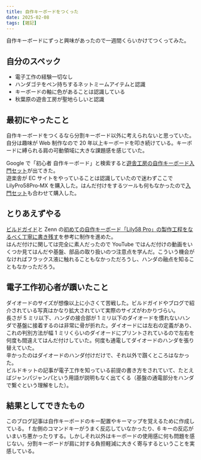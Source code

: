 ```yaml
---
title: 自作キーボードをつくった
date: 2025-02-08
tags: [雑記]
---
```


自作キーボードにずっと興味があったので一週間くらいかけてつくってみた。

## 自分のスペック

- 電子工作の経験一切なし
- ハンダゴテをペン持ちするネットミームアイテムと認識
- キーボードの軸に色があることは認識している
- 秋葉原の遊舎工房が聖地らしいと認識

## 最初にやったこと

自作キーボードをつくるなら分割キーボード以外に考えられないと思っていた。  
自分は趣味が Web 制作なので 20 年以上キーボードを叩き続けている。キーボードに縛られる肩の可動領域に大きな課題感を感じていた。

Google で「初心者 自作キーボード」と検索すると[遊舎工房の自作キーボード入門セット](https://shop.yushakobo.jp/products/beginnerset)が出てきた。  
遊楽舎が EC サイトをやっていることは認識していたので迷わずここで LilyPro58Pro‐MX を購入した。はんだ付けをするツールも何もなかったので[入門セット](https://shop.yushakobo.jp/products/a9900to?variant=49893653086439)も合わせて購入した。

## とりあえずやる

[ビルドガイド](https://kata0510.github.io/Lily58-Document/Lily58_Pro_BG/)と Zenn の[初めての自作キーボード「Lily58 Pro」の製作工程をなるべく丁寧に書き残す](https://zenn.dev/ryosogawa/articles/1e3173e45295c9)を参考に制作を進めた。  
はんだ付けに関しては完全に素人だったので YouTube ではんだ付けの動画をいくつか見てはんだや基盤、部品の取り扱いのつ注意点を学んだ。こういう機会がなければフラックス液に触れることもなかっただろうし、ハンダの融点を知ることもなかっただろう。

## 電子工作初心者が躓いたこと

ダイオードのサイズが想像以上に小さくて苦戦した。ビルドガイドやブログで紹介されている写真はかなり拡大されていて実際のサイズがわかりづらい。  
長さが 5 ミリ以下、ハンダの接合部が 1 ミリ以下のダイオードを慣れないハンダで基盤に接着するのは非常に骨が折れた。ダイオードには左右の定義があり、これの判別方法が幅 1 ミリくらいのダイオードにプリントされているので左右を何度も間違えてはんだ付けしていた。何度も通電してダイオードのハンダを張り替えていた。  
辛かったのはダイオードのハンダ付けだけで、それ以外で躓くところはなかった。  
ビルドキットの記事が電子工作を知っている前提の書き方をされていて、たとえばジャンパジャンパという用語が説明もなく出てくる（基盤の通電部分をハンダで繋ぐという理解をした）。

## 結果としてできたもの

このブログ記事は自作キーボードのキー配置やキーマップを覚えるために作成している。  f
左側のコマンドキーがうまく反応していなかったり、6 キーの反応がいまいち悪かったりする。しかしそれ以外はキーボードの使用感に何も問題を感じない。分割キーボードが肩に対する負担軽減に大きく寄与するということを実感している。
